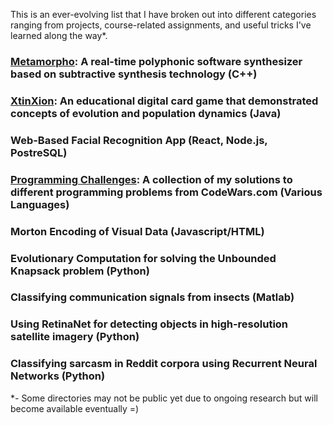This is an ever-evolving list that I have broken out into different categories ranging from projects, course-related assignments, and useful tricks I've learned along the way*. 

### [Metamorpho](https://github.com/jpxrc/Projects/tree/master/Metamorpho): A real-time polyphonic software synthesizer based on subtractive synthesis technology (C++)
### [XtinXion](https://github.com/jpxrc/Projects/tree/master/XtinXion/XtinXion): An educational digital card game that demonstrated concepts of evolution and population dynamics (Java)
### Web-Based Facial Recognition App (React, Node.js, PostreSQL)
### [Programming Challenges](https://github.com/jpxrc/Projects/tree/master/Programming%20Challenges): A collection of my solutions to different programming problems from CodeWars.com (Various Languages)
### Morton Encoding of Visual Data (Javascript/HTML)
### Evolutionary Computation for solving the Unbounded Knapsack problem (Python)
### Classifying communication signals from insects (Matlab)
### Using RetinaNet for detecting objects in high-resolution satellite imagery (Python)
### Classifying sarcasm in Reddit corpora using Recurrent Neural Networks (Python)

*- Some directories may not be public yet due to ongoing research but will become available eventually =)
